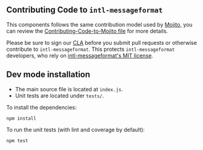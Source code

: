 Contributing Code to `intl-messageformat`
--------------------------------------------

This components follows the same contribution model used by [Mojito][], you can
review the [Contributing-Code-to-Mojito file][] for more details.

Please be sure to sign our [CLA][] before you submit pull requests or otherwise contribute to `intl-messageformat`.
This protects `intl-messageformat` developers, who rely on [intl-messageformat's MIT license][].

[intl-messageformat's MIT license]: https://github.com/yahoo/intl-messageformat-polyfill/blob/master/LICENSE.txt
[CLA]: http://developer.yahoo.com/cocktails/mojito/cla/
[Mojito]: https://github.com/yahoo/mojito
[Contributing-Code-to-Mojito file]: https://github.com/yahoo/mojito/wiki/Contributing-Code-to-Mojito


Dev mode installation
---------------------

- The main source file is located at `index.js`.
- Unit tests are located under `tests/`.

To install the dependencies:

    npm install

To run the unit tests (with lint and coverage by default):

    npm test


